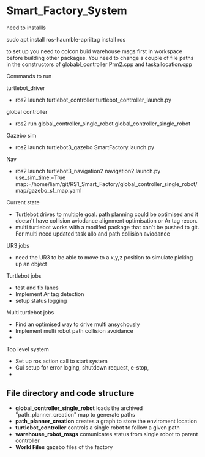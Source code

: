 # Smart_Factory_System

need to installls

sudo apt install ros-haumble-apriltag
install ros

to set up you need to colcon buid warehouse msgs first in workspace before building other packages. 
You need to change a couple of file paths in the constructors of globabl_controller Prm2.cpp and taskallocation.cpp

Commands to run

turtlebot_driver
- ros2 launch turtlebot_controller turtlebot_controller_launch.py 

global controller
- ros2 run global_controller_single_robot global_controller_single_robot 

Gazebo sim
- ros2 launch turtlebot3_gazebo SmartFactory.launch.py

Nav
- ros2 launch turtlebot3_navigation2 navigation2.launch.py use_sim_time:=True map:=/home/liam/git/RS1_Smart_Factory/global_controller_single_robot/map/gazebo_sf_map.yaml


Current state
* Turtlebot drives to multiple goal. path planning could be optimised and it doesn't have collision aviodance alignment optimisation or Ar tag recon.
* multi turtlebot works with a modifed package that can't be pushed to git. For multi need updated task allo and path collision aviodance



UR3 jobs
- need the UR3 to be able to move to a x,y,z position to simulate picking up an object

Turtlebot jobs
- test and fix lanes
- Implement Ar tag detection
- setup status logging

Multi turtlebot jobs
- Find an optimised way to drive multi ansychously
- Implement multi robot path collision avoidance
- 

Top level system
- Set up ros action call to start system
- Gui setup for error loging, shutdown request, e-stop,
- 




## File directory and code structure
- **global_controller_single_robot** loads the archived "path_planner_creation" map to generate paths
- **path_planner_creation** creates a graph to store the enviroment location
- **turtlebot_controller** controls a single robot to follow a given path
- **warehouse_robot_msgs** comunicates status from single robot to parent controller
- **World Files** gazebo files of the factory
